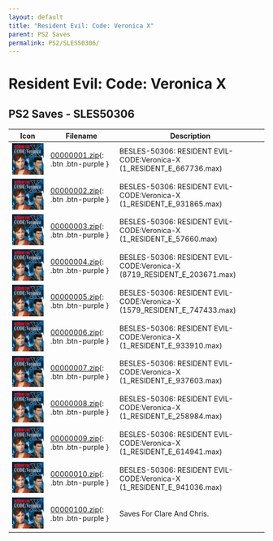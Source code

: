 ```yaml
---
layout: default
title: "Resident Evil: Code: Veronica X"
parent: PS2 Saves
permalink: PS2/SLES50306/
---
```

# Resident Evil: Code: Veronica X

## PS2 Saves - SLES50306

| Icon | Filename | Description |
|------|----------|-------------|
| ![Resident Evil: Code: Veronica X](icon0.png) | [00000001.zip](00000001.zip){: .btn .btn-purple } | BESLES-50306: RESIDENT EVIL-CODE:Veronica-X (1_RESIDENT_E_667736.max) |
| ![Resident Evil: Code: Veronica X](icon0.png) | [00000002.zip](00000002.zip){: .btn .btn-purple } | BESLES-50306: RESIDENT EVIL-CODE:Veronica-X (1_RESIDENT_E_931865.max) |
| ![Resident Evil: Code: Veronica X](icon0.png) | [00000003.zip](00000003.zip){: .btn .btn-purple } | BESLES-50306: RESIDENT EVIL-CODE:Veronica-X (1_RESIDENT_E_57660.max) |
| ![Resident Evil: Code: Veronica X](icon0.png) | [00000004.zip](00000004.zip){: .btn .btn-purple } | BESLES-50306: RESIDENT EVIL-CODE:Veronica-X (8719_RESIDENT_E_203671.max) |
| ![Resident Evil: Code: Veronica X](icon0.png) | [00000005.zip](00000005.zip){: .btn .btn-purple } | BESLES-50306: RESIDENT EVIL-CODE:Veronica-X (1579_RESIDENT_E_747433.max) |
| ![Resident Evil: Code: Veronica X](icon0.png) | [00000006.zip](00000006.zip){: .btn .btn-purple } | BESLES-50306: RESIDENT EVIL-CODE:Veronica-X (1_RESIDENT_E_933910.max) |
| ![Resident Evil: Code: Veronica X](icon0.png) | [00000007.zip](00000007.zip){: .btn .btn-purple } | BESLES-50306: RESIDENT EVIL-CODE:Veronica-X (1_RESIDENT_E_937603.max) |
| ![Resident Evil: Code: Veronica X](icon0.png) | [00000008.zip](00000008.zip){: .btn .btn-purple } | BESLES-50306: RESIDENT EVIL-CODE:Veronica-X (1_RESIDENT_E_258984.max) |
| ![Resident Evil: Code: Veronica X](icon0.png) | [00000009.zip](00000009.zip){: .btn .btn-purple } | BESLES-50306: RESIDENT EVIL-CODE:Veronica-X (1_RESIDENT_E_614941.max) |
| ![Resident Evil: Code: Veronica X](icon0.png) | [00000010.zip](00000010.zip){: .btn .btn-purple } | BESLES-50306: RESIDENT EVIL-CODE:Veronica-X (1_RESIDENT_E_941036.max) |
| ![Resident Evil: Code: Veronica X](icon0.png) | [00000100.zip](00000100.zip){: .btn .btn-purple } | Saves For Clare And Chris. |
